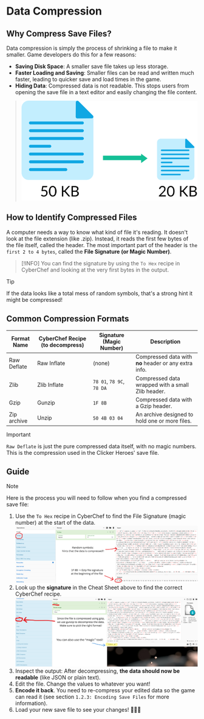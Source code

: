 # Data Compression

## Why Compress Save Files?

Data compression is simply the process of shrinking a file to make it smaller. Game developers do this for a few reasons:

- **Saving Disk Space**: A smaller save file takes up less storage.
- **Faster Loading and Saving**: Smaller files can be read and written much faster, leading to quicker save and load times in the game.
- **Hiding Data**: Compressed data is not readable. This stops users from opening the save file in a text editor and easily changing the file content.

> ![Cyberchef example](../../images/breaking_game_saves/compressed.svg)

## How to Identify Compressed Files

A computer needs a way to know what kind of file it's reading. It doesn't look at the file extension (like .zip). Instead, it reads the first few bytes of the file itself, called the header. The most important part of the header is `the first 2 to 4 bytes`, called the **File Signature (or Magic Number)**.

> [!INFO]
> You can find the signature by using the `To Hex` recipe in CyberChef and looking at the very first bytes in the output.

> [!TIP]
> If the data looks like a total mess of random symbols, that's a strong hint it might be compressed!


## Common Compression Formats

| Format Name | CyberChef Recipe (to decompress) | Signature (Magic Number)  | Description                                            |
|-------------|--------------------------------|---------------------------|--------------------------------------------------------|
| Raw Deflate | Raw Inflate                    | (none)                    | Compressed data with  **no** header or any extra info. |
| Zlib        | Zlib Inflate                   | `78 01`, `78 9C`, `78 DA` | Compressed data wrapped with a small Zlib header.      |
| Gzip        | Gunzip                         | `1F 8B`                   | Compressed data with a Gzip header.                    |
| Zip archive | Unzip                          | `50 4B 03 04`             | An archive designed to hold one or more files.         |

> [!IMPORTANT]
> `Raw Deflate` is just the pure compressed data itself, with no magic numbers. This is the compression used in the Clicker Heroes' save file.

## Guide

> [!NOTE]
> Here is the process you will need to follow when you find a compressed save file:
> 1. Use the `To Hex` recipe in CyberChef to find the File Signature (magic number) at the start of the data.
> ![Cyberchef example](../../images/breaking_game_saves/cyberchef/file_signature2.png)
> 2. Look up the **signature** in the Cheat Sheet above to find the correct CyberChef recipe.
> ![Cyberchef example](../../images/breaking_game_saves/cyberchef/file_signature3.png)
> 3. Inspect the output: After decompressing, **the data should now be readable** (like JSON or plain text).
> 4. Edit the file. Change the values to whatever you want!
> 5. **Encode it back**. You need to re-compress your edited data so the game can read it (see section `1.2.3: Encoding Save Files` for more information).
> 6. Load your new save file to see your changes! 🥳🎉🎉
